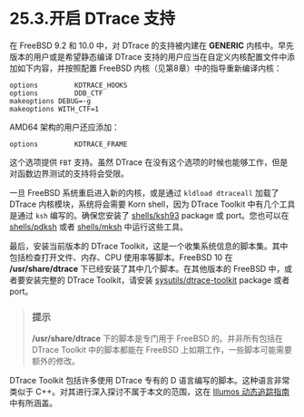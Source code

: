 # 25.3.开启 DTrace 支持

在 FreeBSD 9.2 和 10.0 中，对 DTrace 的支持被内建在 **GENERIC** 内核中。早先版本的用户或是希望静态编译 DTrace 支持的用户应当在自定义内核配置文件中添加如下内容，并按照配置 FreeBSD 内核（见第8章）中的指导重新编译内核：

```
options         KDTRACE_HOOKS
options         DDB_CTF
makeoptions	DEBUG=-g
makeoptions	WITH_CTF=1
```

AMD64 架构的用户还应添加：

```
options         KDTRACE_FRAME
```

这个选项提供 `FBT` 支持。虽然 DTrace 在没有这个选项的时候也能够工作，但是对函数边界测试的支持将会受限。

一旦 FreeBSD 系统重启进入新的内核，或是通过 `kldload dtraceall` 加载了 DTrace 内核模块，系统将会需要 Korn shell，因为 DTrace Toolkit 中有几个工具是通过 `ksh` 编写的。确保您安装了 [shells/ksh93](https://cgit.freebsd.org/ports/tree/shells/ksh93/pkg-descr) package 或 port。您也可以在 [shells/pdksh](https://cgit.freebsd.org/ports/tree/shells/pdksh/pkg-descr) 或者 [shells/mksh](https://cgit.freebsd.org/ports/tree/shells/mksh/pkg-descr) 中运行这些工具。

最后，安装当前版本的 DTrace Toolkit，这是一个收集系统信息的脚本集。其中包括检查打开文件、内存、CPU 使用率等脚本。FreeBSD 10 在 **/usr/share/dtrace** 下已经安装了其中几个脚本。在其他版本的 FreeBSD 中，或者要安装完整的 DTrace Toolkit，请安装 [sysutils/dtrace-toolkit](https://cgit.freebsd.org/ports/tree/sysutils/dtrace-toolkit/pkg-descr) package 或者 port。

> ### 提示
>
> **/usr/share/dtrace** 下的脚本是专门用于 FreeBSD 的。并非所有包括在 DTrace Toolkit 中的脚本都能在 FreeBSD 上如期工作，一些脚本可能需要额外的修改。

DTrace Toolkit 包括许多使用 DTrace 专有的 D 语言编写的脚本。这种语言非常类似于 C++。对其进行深入探讨不属于本文的范围，这在 [Illumos 动态追踪指南](http://www.dtrace.org/guide)中有所涵盖。
